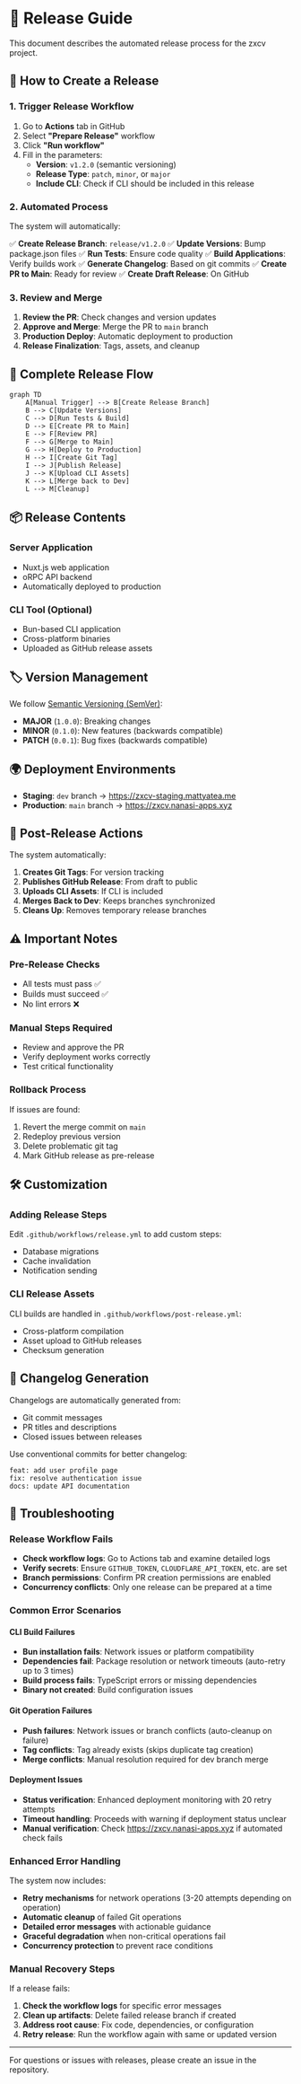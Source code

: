 # 🚀 Release Guide

This document describes the automated release process for the zxcv project.

## 🎯 How to Create a Release

### 1. Trigger Release Workflow

1. Go to **Actions** tab in GitHub
2. Select **"Prepare Release"** workflow  
3. Click **"Run workflow"**
4. Fill in the parameters:
   - **Version**: `v1.2.0` (semantic versioning)
   - **Release Type**: `patch`, `minor`, or `major`
   - **Include CLI**: Check if CLI should be included in this release

### 2. Automated Process

The system will automatically:

✅ **Create Release Branch**: `release/v1.2.0`
✅ **Update Versions**: Bump package.json files
✅ **Run Tests**: Ensure code quality
✅ **Build Applications**: Verify builds work
✅ **Generate Changelog**: Based on git commits
✅ **Create PR to Main**: Ready for review
✅ **Create Draft Release**: On GitHub

### 3. Review and Merge

1. **Review the PR**: Check changes and version updates
2. **Approve and Merge**: Merge the PR to `main` branch
3. **Production Deploy**: Automatic deployment to production
4. **Release Finalization**: Tags, assets, and cleanup

## 🔄 Complete Release Flow

```mermaid
graph TD
    A[Manual Trigger] --> B[Create Release Branch]
    B --> C[Update Versions]
    C --> D[Run Tests & Build]
    D --> E[Create PR to Main]
    E --> F[Review PR]
    F --> G[Merge to Main]
    G --> H[Deploy to Production]
    H --> I[Create Git Tag]
    I --> J[Publish Release]
    J --> K[Upload CLI Assets]
    K --> L[Merge back to Dev]
    L --> M[Cleanup]
```

## 📦 Release Contents

### Server Application
- Nuxt.js web application
- oRPC API backend  
- Automatically deployed to production

### CLI Tool (Optional)
- Bun-based CLI application
- Cross-platform binaries
- Uploaded as GitHub release assets

## 🏷️ Version Management

We follow [Semantic Versioning (SemVer)](https://semver.org/):

- **MAJOR** (`1.0.0`): Breaking changes
- **MINOR** (`0.1.0`): New features (backwards compatible)
- **PATCH** (`0.0.1`): Bug fixes (backwards compatible)

## 🌍 Deployment Environments

- **Staging**: `dev` branch → https://zxcv-staging.mattyatea.me
- **Production**: `main` branch → https://zxcv.nanasi-apps.xyz

## 🔧 Post-Release Actions

The system automatically:

1. **Creates Git Tags**: For version tracking
2. **Publishes GitHub Release**: From draft to public
3. **Uploads CLI Assets**: If CLI is included
4. **Merges Back to Dev**: Keeps branches synchronized
5. **Cleans Up**: Removes temporary release branches

## ⚠️ Important Notes

### Pre-Release Checks
- All tests must pass ✅
- Builds must succeed ✅  
- No lint errors ❌

### Manual Steps Required
- Review and approve the PR
- Verify deployment works correctly
- Test critical functionality

### Rollback Process
If issues are found:
1. Revert the merge commit on `main`
2. Redeploy previous version
3. Delete problematic git tag
4. Mark GitHub release as pre-release

## 🛠️ Customization

### Adding Release Steps
Edit `.github/workflows/release.yml` to add custom steps:
- Database migrations
- Cache invalidation  
- Notification sending

### CLI Release Assets
CLI builds are handled in `.github/workflows/post-release.yml`:
- Cross-platform compilation
- Asset upload to GitHub releases
- Checksum generation

## 📝 Changelog Generation

Changelogs are automatically generated from:
- Git commit messages
- PR titles and descriptions
- Closed issues between releases

Use conventional commits for better changelog:
```
feat: add user profile page
fix: resolve authentication issue  
docs: update API documentation
```

## 🚨 Troubleshooting

### Release Workflow Fails
- **Check workflow logs**: Go to Actions tab and examine detailed logs
- **Verify secrets**: Ensure `GITHUB_TOKEN`, `CLOUDFLARE_API_TOKEN`, etc. are set
- **Branch permissions**: Confirm PR creation permissions are enabled
- **Concurrency conflicts**: Only one release can be prepared at a time

### Common Error Scenarios

#### CLI Build Failures
- **Bun installation fails**: Network issues or platform compatibility
- **Dependencies fail**: Package resolution or network timeouts (auto-retry up to 3 times)
- **Build process fails**: TypeScript errors or missing dependencies
- **Binary not created**: Build configuration issues

#### Git Operation Failures
- **Push failures**: Network issues or branch conflicts (auto-cleanup on failure)
- **Tag conflicts**: Tag already exists (skips duplicate tag creation)
- **Merge conflicts**: Manual resolution required for dev branch merge

#### Deployment Issues
- **Status verification**: Enhanced deployment monitoring with 20 retry attempts
- **Timeout handling**: Proceeds with warning if deployment status unclear
- **Manual verification**: Check https://zxcv.nanasi-apps.xyz if automated check fails

### Enhanced Error Handling

The system now includes:
- **Retry mechanisms** for network operations (3-20 attempts depending on operation)
- **Automatic cleanup** of failed Git operations
- **Detailed error messages** with actionable guidance
- **Graceful degradation** when non-critical operations fail
- **Concurrency protection** to prevent race conditions

### Manual Recovery Steps

If a release fails:
1. **Check the workflow logs** for specific error messages
2. **Clean up artifacts**: Delete failed release branch if created
3. **Address root cause**: Fix code, dependencies, or configuration
4. **Retry release**: Run the workflow again with same or updated version

---

For questions or issues with releases, please create an issue in the repository.